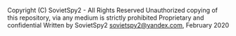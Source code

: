 Copyright (C) SovietSpy2 - All Rights Reserved
Unauthorized copying of this repository, via any medium is strictly prohibited
Proprietary and confidential
Written by SovietSpy2 <sovietspy2@yandex.com>, February 2020
